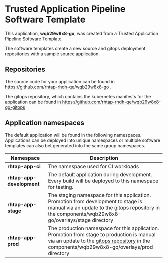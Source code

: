 # Trusted Application Pipeline Software Template

This application, **wqb29w8x8-go**, was created from a Trusted Application Pipeline Software Template.

The software templates create a new source and gitops deployment repositories with a sample source application. 

## Repositories

The source code for your application can be found in [https://github.com/rhtap-rhdh-qe/wqb29w8x8-go ](https://github.com/rhtap-rhdh-qe/wqb29w8x8-go ).
 
The gitops repository, which contains the kubernetes manifests for the application can be found in 
[https://github.com/rhtap-rhdh-qe/wqb29w8x8-go-gitops ](https://github.com/rhtap-rhdh-qe/wqb29w8x8-go-gitops ) 

## Application namespaces 

The default application will be found in the following namespaces. Applications can be deployed into unique namespaces or multiple software templates can also bet generated into the same group namespaces.  

|  Namespace   |  Description   |  
| -------- | -------- |
| **rhtap-app-ci** | The namespace used for CI workloads |
| **rhtap-app-development** | The default application during development. Every build will be deployed to this namespace for testing. |
| **rhtap-app-stage** | The staging namespace for this application. Promotion from development to stage is manual via an update to the [gitops repository](https://github.com/rhtap-rhdh-qe/wqb29w8x8-go-gitops ) in the components/wqb29w8x8-go/overlays/stage directory |
| **rhtap-app-prod** | The production namespace for this application. Promotion from stage to production is manual via an update to the [gitops repository](https://github.com/rhtap-rhdh-qe/wqb29w8x8-go-gitops ) in the components/wqb29w8x8-go/overlays/prod directory |